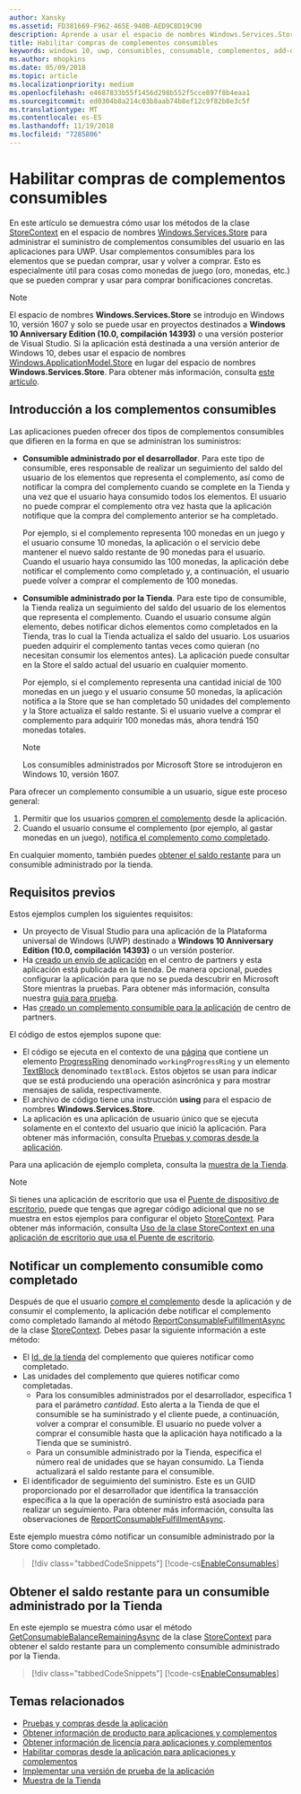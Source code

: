 ```yaml
---
author: Xansky
ms.assetid: FD381669-F962-465E-940B-AED9C8D19C90
description: Aprende a usar el espacio de nombres Windows.Services.Store para trabajar con complementos consumibles.
title: Habilitar compras de complementos consumibles
keywords: windows 10, uwp, consumibles, consumable, complementos, add-ons, compras desde la aplicación, in-app purchases, IAP, Windows.Services.Store
ms.author: mhopkins
ms.date: 05/09/2018
ms.topic: article
ms.localizationpriority: medium
ms.openlocfilehash: e4687833b55f1456d298b552f5cce897f8b4eaa1
ms.sourcegitcommit: ed0304b8a214c03b8aab74b8ef12c9f82b8e3c5f
ms.translationtype: MT
ms.contentlocale: es-ES
ms.lasthandoff: 11/19/2018
ms.locfileid: "7285806"
---
```

# <a name="enable-consumable-add-on-purchases"></a>Habilitar compras de complementos consumibles

En este artículo se demuestra cómo usar los métodos de la clase [StoreContext](https://msdn.microsoft.com/library/windows/apps/windows.services.store.storecontext.aspx) en el espacio de nombres [Windows.Services.Store](https://msdn.microsoft.com/library/windows/apps/windows.services.store.aspx) para administrar el suministro de complementos consumibles del usuario en las aplicaciones para UWP. Usar complementos consumibles para los elementos que se puedan comprar, usar y volver a comprar. Esto es especialmente útil para cosas como monedas de juego (oro, monedas, etc.) que se pueden comprar y usar para comprar bonificaciones concretas.

> [!NOTE]
> El espacio de nombres **Windows.Services.Store** se introdujo en Windows 10, versión 1607 y solo se puede usar en proyectos destinados a **Windows 10 Anniversary Edition (10.0, compilación 14393)** o una versión posterior de Visual Studio. Si la aplicación está destinada a una versión anterior de Windows 10, debes usar el espacio de nombres [Windows.ApplicationModel.Store](https://msdn.microsoft.com/library/windows/apps/windows.applicationmodel.store.aspx) en lugar del espacio de nombres **Windows.Services.Store**. Para obtener más información, consulta [este artículo](enable-consumable-in-app-product-purchases.md).

## <a name="overview-of-consumable-add-ons"></a>Introducción a los complementos consumibles

Las aplicaciones pueden ofrecer dos tipos de complementos consumibles que difieren en la forma en que se administran los suministros:

* **Consumible administrado por el desarrollador**. Para este tipo de consumible, eres responsable de realizar un seguimiento del saldo del usuario de los elementos que representa el complemento, así como de notificar la compra del complemento cuando se complete en la Tienda y una vez que el usuario haya consumido todos los elementos. El usuario no puede comprar el complemento otra vez hasta que la aplicación notifique que la compra del complemento anterior se ha completado.

  Por ejemplo, si el complemento representa 100 monedas en un juego y el usuario consume 10 monedas, la aplicación o el servicio debe mantener el nuevo saldo restante de 90 monedas para el usuario. Cuando el usuario haya consumido las 100 monedas, la aplicación debe notificar el complemento como completado y, a continuación, el usuario puede volver a comprar el complemento de 100 monedas.

* **Consumible administrado por la Tienda**. Para este tipo de consumible, la Tienda realiza un seguimiento del saldo del usuario de los elementos que representa el complemento. Cuando el usuario consume algún elemento, debes notificar dichos elementos como completados en la Tienda, tras lo cual la Tienda actualiza el saldo del usuario. Los usuarios pueden adquirir el complemento tantas veces como quieran (no necesitan consumir los elementos antes). La aplicación puede consultar en la Store el saldo actual del usuario en cualquier momento.

  Por ejemplo, si el complemento representa una cantidad inicial de 100 monedas en un juego y el usuario consume 50 monedas, la aplicación notifica a la Store que se han completado 50 unidades del complemento y la Store actualiza el saldo restante. Si el usuario vuelve a comprar el complemento para adquirir 100 monedas más, ahora tendrá 150 monedas totales.
    > [!NOTE]
    > Los consumibles administrados por Microsoft Store se introdujeron en Windows 10, versión 1607.

Para ofrecer un complemento consumible a un usuario, sigue este proceso general:

1. Permitir que los usuarios [compren el complemento](enable-in-app-purchases-of-apps-and-add-ons.md) desde la aplicación.
3. Cuando el usuario consume el complemento (por ejemplo, al gastar monedas en un juego), [notifica el complemento como completado](enable-consumable-add-on-purchases.md#report_fulfilled).

En cualquier momento, también puedes [obtener el saldo restante](enable-consumable-add-on-purchases.md#get_balance) para un consumible administrado por la tienda.

## <a name="prerequisites"></a>Requisitos previos

Estos ejemplos cumplen los siguientes requisitos:
* Un proyecto de Visual Studio para una aplicación de la Plataforma universal de Windows (UWP) destinado a **Windows 10 Anniversary Edition (10.0, compilación 14393)** o un versión posterior.
* Ha [creado un envío de aplicación](https://msdn.microsoft.com/windows/uwp/publish/app-submissions) en el centro de partners y esta aplicación está publicada en la tienda. De manera opcional, puedes configurar la aplicación para que no se pueda descubrir en Microsoft Store mientras la pruebas. Para obtener más información, consulta nuestra [guía para prueba](in-app-purchases-and-trials.md#testing).
* Has [creado un complemento consumible para la aplicación](../publish/add-on-submissions.md) de centro de partners.

El código de estos ejemplos supone que:
* El código se ejecuta en el contexto de una [página](https://msdn.microsoft.com/library/windows/apps/windows.ui.xaml.controls.page.aspx) que contiene un elemento [ProgressRing](https://msdn.microsoft.com/library/windows/apps/windows.ui.xaml.controls.progressring.aspx) denominado ```workingProgressRing``` y un elemento [TextBlock](https://msdn.microsoft.com/library/windows/apps/windows.ui.xaml.controls.textblock.aspx) denominado ```textBlock```. Estos objetos se usan para indicar que se está produciendo una operación asincrónica y para mostrar mensajes de salida, respectivamente.
* El archivo de código tiene una instrucción **using** para el espacio de nombres **Windows.Services.Store**.
* La aplicación es una aplicación de usuario único que se ejecuta solamente en el contexto del usuario que inició la aplicación. Para obtener más información, consulta [Pruebas y compras desde la aplicación](in-app-purchases-and-trials.md#api_intro).

Para una aplicación de ejemplo completa, consulta la [muestra de la Tienda](https://github.com/Microsoft/Windows-universal-samples/tree/master/Samples/Store).

> [!NOTE]
> Si tienes una aplicación de escritorio que usa el [Puente de dispositivo de escritorio](https://developer.microsoft.com/windows/bridges/desktop), puede que tengas que agregar código adicional que no se muestra en estos ejemplos para configurar el objeto [StoreContext](https://msdn.microsoft.com/library/windows/apps/windows.services.store.storecontext.aspx). Para obtener más información, consulta [Uso de la clase StoreContext en una aplicación de escritorio que usa el Puente de escritorio](in-app-purchases-and-trials.md#desktop).

<span id="report_fulfilled" />

## <a name="report-a-consumable-add-on-as-fulfilled"></a>Notificar un complemento consumible como completado

Después de que el usuario [compre el complemento](enable-in-app-purchases-of-apps-and-add-ons.md) desde la aplicación y de consumir el complemento, la aplicación debe notificar el complemento como completado llamando al método [ReportConsumableFulfillmentAsync](https://docs.microsoft.com/uwp/api/windows.services.store.storecontext.reportconsumablefulfillmentasync) de la clase [StoreContext](https://msdn.microsoft.com/library/windows/apps/windows.services.store.storecontext.aspx). Debes pasar la siguiente información a este método:

* El [Id. de la tienda](in-app-purchases-and-trials.md#store-ids) del complemento que quieres notificar como completado.
* Las unidades del complemento que quieres notificar como completadas.
  * Para los consumibles administrados por el desarrollador, especifica 1 para el parámetro *cantidad*. Esto alerta a la Tienda de que el consumible se ha suministrado y el cliente puede, a continuación, volver a comprar el consumible. El usuario no puede volver a comprar el consumible hasta que la aplicación haya notificado a la Tienda que se suministró.
  * Para un consumible administrado por la Tienda, especifica el número real de unidades que se hayan consumido. La Tienda actualizará el saldo restante para el consumible.
* El identificador de seguimiento del suministro. Este es un GUID proporcionado por el desarrollador que identifica la transacción específica a la que la operación de suministro está asociada para realizar un seguimiento. Para obtener más información, consulta las observaciones de [ReportConsumableFulfillmentAsync](https://docs.microsoft.com/uwp/api/windows.services.store.storecontext.reportconsumablefulfillmentasync).

Este ejemplo muestra cómo notificar un consumible administrado por la Store como completado.

> [!div class="tabbedCodeSnippets"]
[!code-cs[EnableConsumables](./code/InAppPurchasesAndLicenses_RS1/cs/ConsumeAddOnPage.xaml.cs#ConsumeAddOn)]

<span id="get_balance" />

## <a name="get-the-remaining-balance-for-a-store-managed-consumable"></a>Obtener el saldo restante para un consumible administrado por la Tienda

En este ejemplo se muestra cómo usar el método [GetConsumableBalanceRemainingAsync](https://docs.microsoft.com/uwp/api/windows.services.store.storecontext.getconsumablebalanceremainingasync) de la clase [StoreContext](https://msdn.microsoft.com/library/windows/apps/windows.services.store.storecontext.aspx) para obtener el saldo restante para un complemento consumible administrado por la Tienda.

> [!div class="tabbedCodeSnippets"]
[!code-cs[EnableConsumables](./code/InAppPurchasesAndLicenses_RS1/cs/GetRemainingAddOnBalancePage.xaml.cs#GetRemainingAddOnBalance)]

## <a name="related-topics"></a>Temas relacionados

* [Pruebas y compras desde la aplicación](in-app-purchases-and-trials.md)
* [Obtener información de producto para aplicaciones y complementos](get-product-info-for-apps-and-add-ons.md)
* [Obtener información de licencia para aplicaciones y complementos](get-license-info-for-apps-and-add-ons.md)
* [Habilitar compras desde la aplicación para aplicaciones y complementos](enable-in-app-purchases-of-apps-and-add-ons.md)
* [Implementar una versión de prueba de la aplicación](implement-a-trial-version-of-your-app.md)
* [Muestra de la Tienda](https://github.com/Microsoft/Windows-universal-samples/tree/master/Samples/Store)
